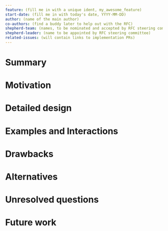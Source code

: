 ```yaml
---
feature: (fill me in with a unique ident, my_awesome_feature)
start-date: (fill me in with today's date, YYYY-MM-DD)
author: (name of the main author)
co-authors: (find a buddy later to help out with the RFC)
shepherd-team: (names, to be nominated and accepted by RFC steering committee)
shepherd-leader: (name to be appointed by RFC steering committee)
related-issues: (will contain links to implementation PRs)
---
```


<!--
If you are proposing a feature to Nix, Nixpkgs, Hydra or any other
software developped by the nix community, this is the template
you want to use.
-->

# Summary
[summary]: #summary

<!-- One paragraph explanation of the feature. -->

# Motivation
[motivation]: #motivation

<!-- Why are we doing this? What use cases does it support? What is the expected
outcome? -->

# Detailed design
[design]: #detailed-design

<!-- This is the core, normative part of the RFC. Explain the design in enough
detail for somebody familiar with the ecosystem to understand, and implement.
This should get into specifics and corner-cases. Yet, this section should also
be terse, avoiding redundancy even at the cost of clarity. -->

# Examples and Interactions
[examples-and-interactions]: #examples-and-interactions

<!-- This section illustrates the detailed design. This section should clarify all
confusion the reader has from the previous sections. It is especially important
to counterbalance the desired terseness of the detailed design; if you feel
your detailed design is rudely short, consider making this section longer
instead. -->

# Drawbacks
[drawbacks]: #drawbacks

<!-- Why should we *not* do this? -->

# Alternatives
[alternatives]: #alternatives

<!-- What other designs have been considered? What is the impact of not doing this? -->

# Unresolved questions
[unresolved]: #unresolved-questions

<!-- What parts of the design are still TBD or unknowns? -->

# Future work
[future]: #future-work

<!-- What future work, if any, would be implied or impacted by this feature
without being directly part of the work? -->

